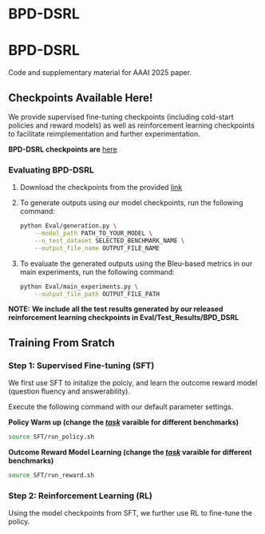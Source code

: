 # BPD-DSRL
# BPD-DSRL

Code and supplementary material for AAAI 2025 paper.

## Checkpoints Available Here!

We provide supervised fine-tuning checkpoints (including cold-start policies and reward models) as well as reinforcement learning checkpoints to facilitate reimplementation and further experimentation.


**BPD-DSRL checkpoints are** [here](https://qubstudentcloud-my.sharepoint.com/my?id=%2Fpersonal%2F40414335%5Fads%5Fqub%5Fac%5Fuk%2FDocuments%2FBPD%2DDSRL%2DRL%2DCheckpoints&ga=1)



### Evaluating BPD-DSRL

1. Download the checkpoints from the provided [link](https://qubstudentcloud-my.sharepoint.com/my?id=%2Fpersonal%2F40414335%5Fads%5Fqub%5Fac%5Fuk%2FDocuments%2FBPD%2DDSRL%2DRL%2DCheckpoints&ga=1)

2. To generate outputs using our model checkpoints, run the following command:

   ```bash
   python Eval/generation.py \
       --model_path PATH_TO_YOUR_MODEL \
       --n_test_dataset SELECTED_BENCHMARK_NAME \
       --output_file_name OUTPUT_FILE_NAME
   ```

3. To evaluate the generated outputs using the Bleu-based metrics in our main experiments, run the following command:

   ```bash
   python Eval/main_experiments.py \
       --output_file_path OUTPUT_FILE_PATH
   ```

**NOTE:** **We include all the test results generated by our released reinforcement learning checkpoints in Eval/Test_Results/BPD_DSRL**

## Training From Sratch

### Step 1: Supervised Fine-tuning (SFT)

We first use SFT to initalize the polciy, and learn the outcome reward model (question fluency and answerability).



Execute the following command with our default parameter settings. 

**Policy Warm up (change the <u>*task*</u> varaible for different benchmarks)** 

```bash
source SFT/run_policy.sh
```

**Outcome Reward Model Learning (change the <u>*task*</u> varaible for different benchmarks)** 

```bash
source SFT/run_reward.sh
```

### Step 2: Reinforcement Learning (RL)

Using the model checkpoints from SFT, we further use RL to fine-tune the policy.

